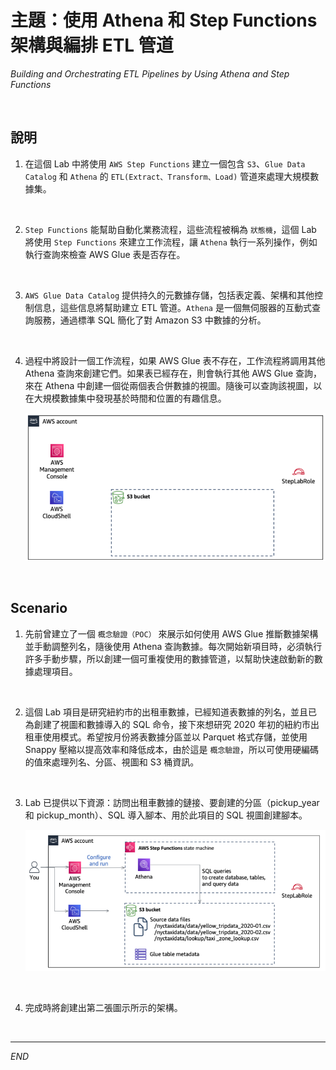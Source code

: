 # 主題：使用 Athena 和 Step Functions 架構與編排 ETL 管道

_Building and Orchestrating ETL Pipelines by Using Athena and Step Functions_

<br>

## 說明

1. 在這個 Lab 中將使用 `AWS Step Functions` 建立一個包含 `S3`、`Glue Data Catalog` 和 `Athena` 的 `ETL(Extract、Transform、Load)` 管道來處理大規模數據集。  

<br>


2. `Step Functions` 能幫助自動化業務流程，這些流程被稱為 `狀態機`，這個 Lab 將使用 `Step Functions` 來建立工作流程，讓 `Athena` 執行一系列操作，例如執行查詢來檢查 AWS Glue 表是否存在。

<br>


3. `AWS Glue Data Catalog` 提供持久的元數據存儲，包括表定義、架構和其他控制信息，這些信息將幫助建立 ETL 管道。`Athena` 是一個無伺服器的互動式查詢服務，通過標準 SQL 簡化了對 Amazon S3 中數據的分析。

<br>


4. 過程中將設計一個工作流程，如果 AWS Glue 表不存在，工作流程將調用其他 Athena 查詢來創建它們。如果表已經存在，則會執行其他 AWS Glue 查詢，來在 Athena 中創建一個從兩個表合併數據的視圖。隨後可以查詢該視圖，以在大規模數據集中發現基於時間和位置的有趣信息。

    ![](images/img_01.png)

<br>


## Scenario

1. 先前曾建立了一個 `概念驗證（POC）` 來展示如何使用 AWS Glue 推斷數據架構並手動調整列名，隨後使用 Athena 查詢數據。每次開始新項目時，必須執行許多手動步驟，所以創建一個可重複使用的數據管道，以幫助快速啟動新的數據處理項目。

<br>


2. 這個 Lab 項目是研究紐約市的出租車數據，已經知道表數據的列名，並且已為創建了視圖和數據導入的 SQL 命令，接下來想研究 2020 年初的紐約市出租車使用模式。希望按月份將表數據分區並以 Parquet 格式存儲，並使用 Snappy 壓縮以提高效率和降低成本，由於這是 `概念驗證`，所以可使用硬編碼的值來處理列名、分區、視圖和 S3 桶資訊。

<br>


3. Lab 已提供以下資源：訪問出租車數據的鏈接、要創建的分區（pickup_year 和 pickup_month）、SQL 導入腳本、用於此項目的 SQL 視圖創建腳本。

    ![](images/img_02.png)

<br>


4. 完成時將創建出第二張圖示所示的架構。

<br>

___

_END_